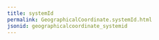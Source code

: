 ```yaml
---
title: systemId
permalink: GeographicalCoordinate.systemId.html
jsonid: geographicalcoordinate_systemid
---
```

